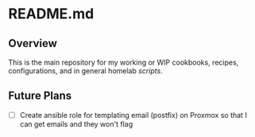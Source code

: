 # README.md

## Overview

This is the main repository for my working or WIP cookbooks, recipes, configurations, and in general homelab *scripts*. 

## Future Plans

- [ ] Create ansible role for templating email (postfix) on Proxmox so that I can get emails and they won't flag

